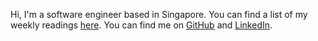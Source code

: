 Hi, I'm a software engineer based in Singapore. You can find a list of my weekly readings [here](./readings.html). You can find me on [GitHub](https://github.com/limyifan1) and [LinkedIn](https://www.linkedin.com/in/yi-fan-lim).
